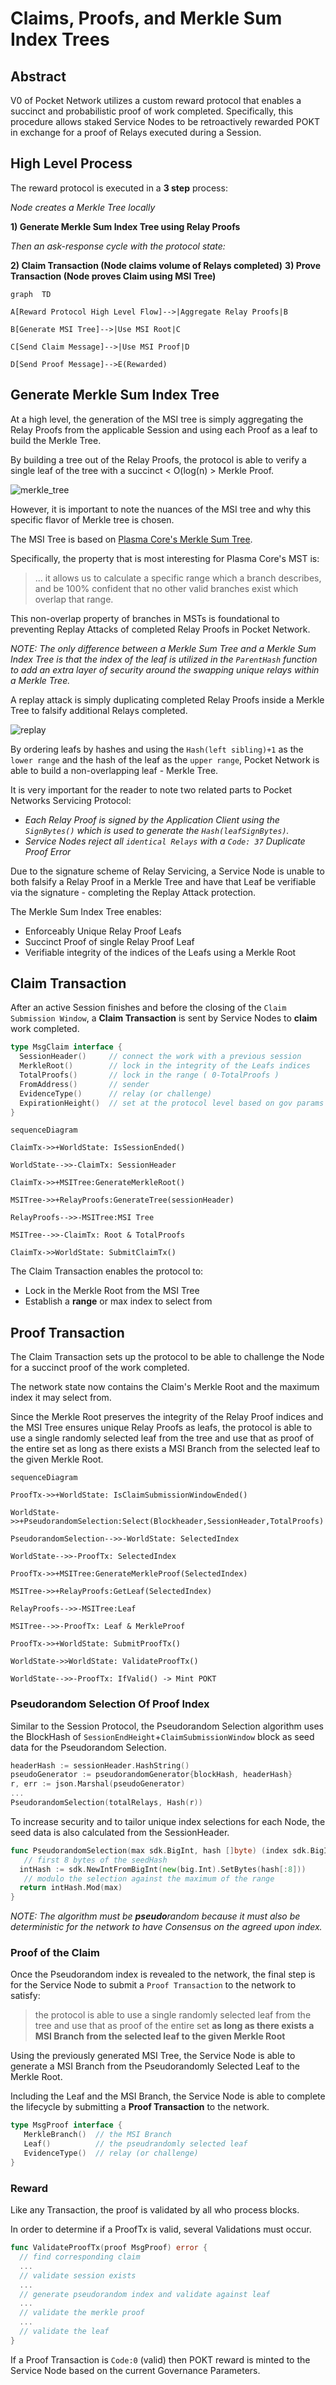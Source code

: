 # Claims, Proofs, and Merkle Sum Index Trees

## Abstract

V0 of Pocket Network utilizes a custom reward protocol that enables a succinct and probabilistic proof of work completed. Specifically, this procedure allows staked Service Nodes to be retroactively rewarded POKT in exchange for a proof of Relays executed during a Session.

## High Level Process

The reward protocol is executed in a **3 step** process:

*Node creates a Merkle Tree locally*

**1) Generate Merkle Sum Index Tree using Relay Proofs**

*Then an ask-response cycle with the protocol state:*

**2) Claim Transaction (Node claims volume of Relays completed)**
**3) Prove Transaction (Node proves Claim using MSI Tree)**

```mermaid
graph  TD

A[Reward Protocol High Level Flow]-->|Aggregate Relay Proofs|B

B[Generate MSI Tree]-->|Use MSI Root|C

C[Send Claim Message]-->|Use MSI Proof|D

D[Send Proof Message]-->E(Rewarded)
```

## Generate Merkle Sum Index Tree
At a high level, the generation of the MSI tree is simply aggregating the Relay Proofs from the applicable Session and using each Proof as a leaf to build the Merkle Tree.

By building a tree out of the Relay Proofs, the protocol is able to verify a single leaf of the tree with a succinct < O(log(n) > Merkle Proof.

![merkle_tree](https://user-images.githubusercontent.com/18633790/204642445-08b558d5-9a17-4ec3-b073-8ccb865f25e7.png)


However, it is important to note the nuances of the MSI tree and why this specific flavor of Merkle tree is chosen.

The MSI Tree is based on [Plasma Core's Merkle Sum Tree](https://plasma-core.readthedocs.io/en/latest/specs/sum-tree.html).

Specifically, the property that is most interesting for Plasma Core's MST is:

> ... it allows us to calculate a specific range which a branch describes, and be 100% confident that no other valid branches exist which overlap that range.

This non-overlap property of branches in MSTs is foundational to preventing Replay Attacks of completed Relay Proofs in Pocket Network.

*NOTE:  The only difference between a Merkle Sum Tree and a Merkle Sum Index Tree is that the index of the leaf is utilized in the `ParentHash` function to add an extra layer of security around the swapping unique relays within a Merkle Tree.*

A replay attack is simply duplicating completed Relay Proofs inside a Merkle Tree to falsify additional Relays completed.

![replay](https://user-images.githubusercontent.com/18633790/204642475-24dc64e9-8d01-4837-b0a7-bd975295c003.png)


By ordering leafs by hashes and using the `Hash(left sibling)+1` as the `lower range` and the hash of the leaf as the `upper range`, Pocket Network is able to build a non-overlapping leaf - Merkle Tree.

It is very important for the reader to note two related parts to Pocket Networks Servicing Protocol:
- *Each Relay Proof is signed by the Application Client using the `SignBytes()` which is used to generate the `Hash(leafSignBytes)`.*
- *Service Nodes reject all `identical Relays` with a `Code: 37` Duplicate Proof Error*

Due to the signature scheme of Relay Servicing, a Service Node is unable to both falsify a Relay Proof in a Merkle Tree and have that Leaf be verifiable via the signature - completing the Replay Attack protection.

The Merkle Sum Index Tree enables:
- Enforceably Unique Relay Proof Leafs
- Succinct Proof of single Relay Proof Leaf
- Verifiable integrity of the indices of the Leafs using a Merkle Root

## Claim Transaction

After an active Session finishes and before the closing of the `Claim Submission Window`, a **Claim Transaction** is sent by Service Nodes to **claim** work completed.

```go
type MsgClaim interface {  
  SessionHeader()     // connect the work with a previous session
  MerkleRoot()        // lock in the integrity of the Leafs indices
  TotalProofs()       // lock in the range ( 0-TotalProofs ) 
  FromAddress()       // sender
  EvidenceType()      // relay (or challenge)
  ExpirationHeight()  // set at the protocol level based on gov params
}
```

```mermaid
sequenceDiagram

ClaimTx->>+WorldState: IsSessionEnded()

WorldState-->>-ClaimTx: SessionHeader

ClaimTx->>+MSITree:GenerateMerkleRoot()

MSITree->>+RelayProofs:GenerateTree(sessionHeader)

RelayProofs-->>-MSITree:MSI Tree

MSITree-->>-ClaimTx: Root & TotalProofs

ClaimTx->>WorldState: SubmitClaimTx()
```

The Claim Transaction enables the protocol to:
- Lock in the Merkle Root from the MSI Tree
- Establish a **range** or max index to select from

## Proof Transaction

The Claim Transaction sets up the protocol to be able to challenge the Node for a succinct proof of the work completed.

The network state now contains the Claim's Merkle Root and the maximum index it may select from.

Since the Merkle Root preserves the integrity of the Relay Proof indices and the MSI Tree ensures unique Relay Proofs as leafs, the protocol is able to use a single randomly selected leaf from the tree and use that as proof of the entire set as long as there exists a MSI Branch from the selected leaf to the given Merkle Root.

```mermaid
sequenceDiagram

ProofTx->>+WorldState: IsClaimSubmissionWindowEnded()

WorldState->>+PseudorandomSelection:Select(Blockheader,SessionHeader,TotalProofs)

PseudorandomSelection-->>-WorldState: SelectedIndex

WorldState-->>-ProofTx: SelectedIndex

ProofTx->>+MSITree:GenerateMerkleProof(SelectedIndex)

MSITree->>+RelayProofs:GetLeaf(SelectedIndex)

RelayProofs-->>-MSITree:Leaf

MSITree-->>-ProofTx: Leaf & MerkleProof

ProofTx->>+WorldState: SubmitProofTx()

WorldState->>WorldState: ValidateProofTx()

WorldState-->>-ProofTx: IfValid() -> Mint POKT
```

### Pseudorandom Selection Of Proof Index
Similar to the Session Protocol, the Pseudorandom Selection algorithm uses the BlockHash of `SessionEndHeight`+`ClaimSubmissionWindow` block as seed data for the Pseudorandom Selection.

```go
headerHash := sessionHeader.HashString()  
pseudoGenerator := pseudorandomGenerator{blockHash, headerHash}
r, err := json.Marshal(pseudoGenerator)  
...
PseudorandomSelection(totalRelays, Hash(r))
```

To increase security and to tailor unique index selections for each Node, the seed data is also calculated from the SessionHeader.

```go
func PseudorandomSelection(max sdk.BigInt, hash []byte) (index sdk.BigInt) {  
   // first 8 bytes of the seedHash
  intHash := sdk.NewIntFromBigInt(new(big.Int).SetBytes(hash[:8]))  
   // modulo the selection against the maximum of the range
  return intHash.Mod(max)  
}
```

*NOTE: The algorithm must be **pseudo**random because it must also be deterministic for the network to have Consensus on the agreed upon index.*

### Proof of the Claim

Once the Pseudorandom index is revealed to the network, the final step is for the Service Node to submit a `Proof Transaction` to the network to satisfy:
> the protocol is able to use a single randomly selected leaf from the tree and use that as proof of the entire set **as long as there exists a MSI Branch from the selected leaf to the given Merkle Root**

Using the previously generated MSI Tree, the Service Node is able to generate a MSI Branch from the Pseudorandomly Selected Leaf to the Merkle Root.

Including the Leaf and the MSI Branch, the Service Node is able to complete the lifecycle by submitting a **Proof Transaction** to the network.

```go
type MsgProof interface {  
   MerkleBranch()  // the MSI Branch
   Leaf()          // the pseudrandomly selected leaf
   EvidenceType()  // relay (or challenge)
}
```


### Reward

Like any Transaction, the proof is validated by all who process blocks.

In order to determine if a ProofTx is valid, several Validations must occur.

```go
func ValidateProofTx(proof MsgProof) error {  
  // find corresponding claim
  ...
  // validate session exists
  ...
  // generate pseudorandom index and validate against leaf
  ...
  // validate the merkle proof  
  ...
  // validate the leaf
}
```
If a Proof Transaction is `Code:0` (valid) then POKT reward is minted to the Service Node based on the current Governance Parameters.
